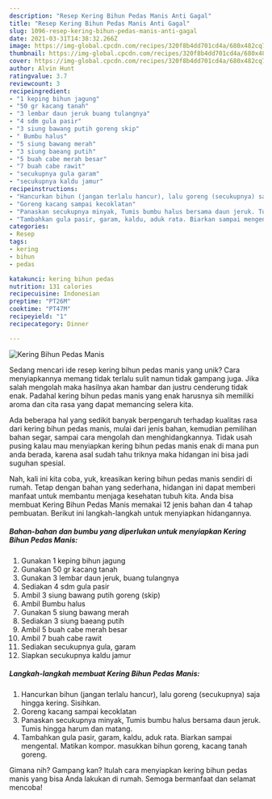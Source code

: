 ```yaml
---
description: "Resep Kering Bihun Pedas Manis Anti Gagal"
title: "Resep Kering Bihun Pedas Manis Anti Gagal"
slug: 1096-resep-kering-bihun-pedas-manis-anti-gagal
date: 2021-03-31T14:38:32.266Z
image: https://img-global.cpcdn.com/recipes/320f8b4dd701cd4a/680x482cq70/kering-bihun-pedas-manis-foto-resep-utama.jpg
thumbnail: https://img-global.cpcdn.com/recipes/320f8b4dd701cd4a/680x482cq70/kering-bihun-pedas-manis-foto-resep-utama.jpg
cover: https://img-global.cpcdn.com/recipes/320f8b4dd701cd4a/680x482cq70/kering-bihun-pedas-manis-foto-resep-utama.jpg
author: Alvin Hunt
ratingvalue: 3.7
reviewcount: 3
recipeingredient:
- "1 keping bihun jagung"
- "50 gr kacang tanah"
- "3 lembar daun jeruk buang tulangnya"
- "4 sdm gula pasir"
- "3 siung bawang putih goreng skip"
- " Bumbu halus"
- "5 siung bawang merah"
- "3 siung baeang putih"
- "5 buah cabe merah besar"
- "7 buah cabe rawit"
- "secukupnya gula garam"
- "secukupnya kaldu jamur"
recipeinstructions:
- "Hancurkan bihun (jangan terlalu hancur), lalu goreng (secukupnya) saja hingga kering. Sisihkan."
- "Goreng kacang sampai kecoklatan"
- "Panaskan secukupnya minyak, Tumis bumbu halus bersama daun jeruk. Tumis hingga harum dan matang."
- "Tambahkan gula pasir, garam, kaldu, aduk rata. Biarkan sampai mengental. Matikan kompor. masukkan bihun goreng, kacang tanah goreng."
categories:
- Resep
tags:
- kering
- bihun
- pedas

katakunci: kering bihun pedas 
nutrition: 131 calories
recipecuisine: Indonesian
preptime: "PT26M"
cooktime: "PT47M"
recipeyield: "1"
recipecategory: Dinner

---
```



![Kering Bihun Pedas Manis](https://img-global.cpcdn.com/recipes/320f8b4dd701cd4a/680x482cq70/kering-bihun-pedas-manis-foto-resep-utama.jpg)

Sedang mencari ide resep kering bihun pedas manis yang unik? Cara menyiapkannya memang tidak terlalu sulit namun tidak gampang juga. Jika salah mengolah maka hasilnya akan hambar dan justru cenderung tidak enak. Padahal kering bihun pedas manis yang enak harusnya sih memiliki aroma dan cita rasa yang dapat memancing selera kita.

Ada beberapa hal yang sedikit banyak berpengaruh terhadap kualitas rasa dari kering bihun pedas manis, mulai dari jenis bahan, kemudian pemilihan bahan segar, sampai cara mengolah dan menghidangkannya. Tidak usah pusing kalau mau menyiapkan kering bihun pedas manis enak di mana pun anda berada, karena asal sudah tahu triknya maka hidangan ini bisa jadi suguhan spesial.




Nah, kali ini kita coba, yuk, kreasikan kering bihun pedas manis sendiri di rumah. Tetap dengan bahan yang sederhana, hidangan ini dapat memberi manfaat untuk membantu menjaga kesehatan tubuh kita. Anda bisa membuat Kering Bihun Pedas Manis memakai 12 jenis bahan dan 4 tahap pembuatan. Berikut ini langkah-langkah untuk menyiapkan hidangannya.

<!--inarticleads1-->

##### Bahan-bahan dan bumbu yang diperlukan untuk menyiapkan Kering Bihun Pedas Manis:

1. Gunakan 1 keping bihun jagung
1. Gunakan 50 gr kacang tanah
1. Gunakan 3 lembar daun jeruk, buang tulangnya
1. Sediakan 4 sdm gula pasir
1. Ambil 3 siung bawang putih goreng (skip)
1. Ambil  Bumbu halus
1. Gunakan 5 siung bawang merah
1. Sediakan 3 siung baeang putih
1. Ambil 5 buah cabe merah besar
1. Ambil 7 buah cabe rawit
1. Sediakan secukupnya gula, garam
1. Siapkan secukupnya kaldu jamur




<!--inarticleads2-->

##### Langkah-langkah membuat Kering Bihun Pedas Manis:

1. Hancurkan bihun (jangan terlalu hancur), lalu goreng (secukupnya) saja hingga kering. Sisihkan.
1. Goreng kacang sampai kecoklatan
1. Panaskan secukupnya minyak, Tumis bumbu halus bersama daun jeruk. Tumis hingga harum dan matang.
1. Tambahkan gula pasir, garam, kaldu, aduk rata. Biarkan sampai mengental. Matikan kompor. masukkan bihun goreng, kacang tanah goreng.




Gimana nih? Gampang kan? Itulah cara menyiapkan kering bihun pedas manis yang bisa Anda lakukan di rumah. Semoga bermanfaat dan selamat mencoba!
